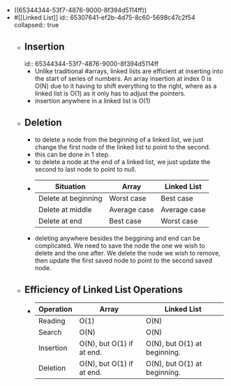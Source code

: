 - ((65344344-53f7-4876-9000-8f394d5114ff))
- #[[Linked List]]
  id:: 65307641-ef2b-4d75-8c60-5698c47c2f54
  collapsed:: true
	- ## Insertion
	  id:: 65344344-53f7-4876-9000-8f394d5114ff
		- Unlike traditional #arrays, linked lists are efficient at inserting into the start of series of numbers. An array insertion at index 0 is O(N) due to it having to shift everything to the right, where as a linked list is O(1) as it only has to adjust the pointers.
		- insertion anywhere in a linked list is O(1)
	- ## Deletion
		- to delete a node from the beginning of a linked list, we just change the first node of the linked list to point to the second.
		- this can be done in 1 step.
		- to delete a node at the end of a linked list, we just update the second to last node to point to null.
		- | Situation | Array | Linked List |
		  | --- | --- | --- |
		  | Delete at beginning | Worst case | Best case |
		  | Delete at middle | Average case | Average case |
		  | Delete at end | Best case | Worst case |
		- deleting anywhere besides the beggining and end can be complicated. We need to save the node the one we wish to delete and the one after. We delete the node we wish to remove, then update the first saved node to point to the second saved node.
	- ## Efficiency of Linked List Operations
		- | Operation | Array | Linked List |
		  | --- | --- | --- |
		  | Reading | O(1) | O(N) |
		  | Search | O(N) | O(N) |
		  | Insertion | O(N), but O(1) if at end. | O(N), but O(1) at beginning. |
		  | Deletion | O(N), but O(1) if at end. | O(N), but O(1) at beginning. |